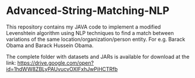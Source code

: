 # Advanced-String-Matching-NLP
This repository contains my JAVA code to implement a modified Levenshtein algorithm using NLP techniques to find a match between variations of the same location/organization/person entity. For e.g. Barack Obama and Barack Hussein Obama. 

The complete folder with datasets and JARs is available for download at the link:
https://drive.google.com/open?id=1hdWW8ZBLyPAUvucvOXIFxhJwPiHCTRfb
